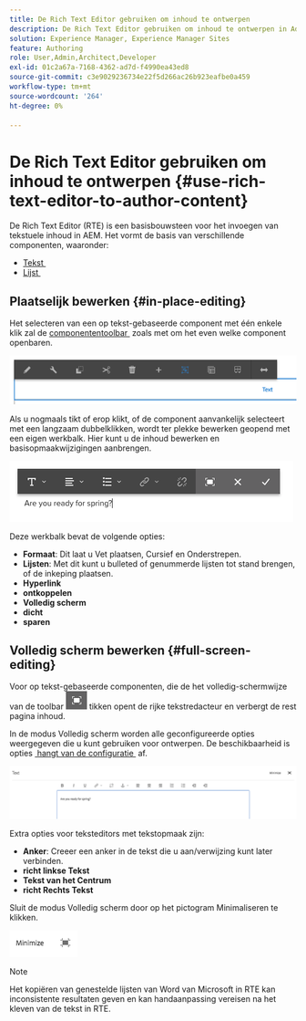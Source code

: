 ```yaml
---
title: De Rich Text Editor gebruiken om inhoud te ontwerpen
description: De Rich Text Editor gebruiken om inhoud te ontwerpen in Adobe Experience Manager 6.5.
solution: Experience Manager, Experience Manager Sites
feature: Authoring
role: User,Admin,Architect,Developer
exl-id: 01c2a67a-7168-4362-ad7d-f4990ea43ed8
source-git-commit: c3e9029236734e22f5d266ac26b923eafbe0a459
workflow-type: tm+mt
source-wordcount: '264'
ht-degree: 0%

---
```


# De Rich Text Editor gebruiken om inhoud te ontwerpen {#use-rich-text-editor-to-author-content}

De Rich Text Editor (RTE) is een basisbouwsteen voor het invoegen van tekstuele inhoud in AEM. Het vormt de basis van verschillende componenten, waaronder:

* [&#x200B; Tekst &#x200B;](https://experienceleague.adobe.com/nl/docs/experience-manager-core-components/using/wcm-components/text)
* [&#x200B; Lijst &#x200B;](https://experienceleague.adobe.com/nl/docs/experience-manager-core-components/using/wcm-components/text#table)

## Plaatselijk bewerken {#in-place-editing}

Het selecteren van een op tekst-gebaseerde component met één enkele klik zal de [&#x200B; componententoolbar &#x200B;](/help/sites-authoring/editing-content.md#edit-configure-copy-cut-delete-paste) zoals met om het even welke component openbaren.

![&#x200B; screen_shot_2018-03-21at163054 &#x200B;](assets/screen_shot_2018-03-21at163054.png)

Als u nogmaals tikt of erop klikt, of de component aanvankelijk selecteert met een langzaam dubbelklikken, wordt ter plekke bewerken geopend met een eigen werkbalk. Hier kunt u de inhoud bewerken en basisopmaakwijzigingen aanbrengen.

![&#x200B; screen_shot_2018-03-21at163214 &#x200B;](assets/screen_shot_2018-03-21at163214.png)

Deze werkbalk bevat de volgende opties:

* **Formaat**: Dit laat u Vet plaatsen, Cursief en Onderstrepen.
* **Lijsten**: Met dit kunt u bulleted of genummerde lijsten tot stand brengen, of de inkeping plaatsen.
* **Hyperlink**
* **ontkoppelen**
* **Volledig scherm**
* **dicht**
* **sparen**

## Volledig scherm bewerken {#full-screen-editing}

Voor op tekst-gebaseerde componenten, die de het volledig-schermwijze van de toolbar ![&#x200B; Volledige het uitgeven van het scherm wijze &#x200B;](do-not-localize/screen_shot_2018-03-21at163236.png) tikken opent de rijke tekstredacteur en verbergt de rest pagina inhoud.

In de modus Volledig scherm worden alle geconfigureerde opties weergegeven die u kunt gebruiken voor ontwerpen. De beschikbaarheid is opties [&#x200B; hangt van de configuratie &#x200B;](/help/sites-administering/rich-text-editor.md) af.

![&#x200B; screen_shot_2018-03-21at163248 &#x200B;](assets/screen_shot_2018-03-21at163248.png)

Extra opties voor teksteditors met tekstopmaak zijn:

* **Anker**: Creeer een anker in de tekst die u aan/verwijzing kunt later verbinden.
* **richt linkse Tekst**
* **Tekst van het Centrum**
* **richt Rechts Tekst**

Sluit de modus Volledig scherm door op het pictogram Minimaliseren te klikken.

![&#x200B; screen_shot_2018-03-21at163323 &#x200B;](assets/screen_shot_2018-03-21at163323.png)

>[!NOTE]
>
>Het kopiëren van genestelde lijsten van Word van Microsoft in RTE kan inconsistente resultaten geven en kan handaanpassing vereisen na het kleven van de tekst in RTE.
